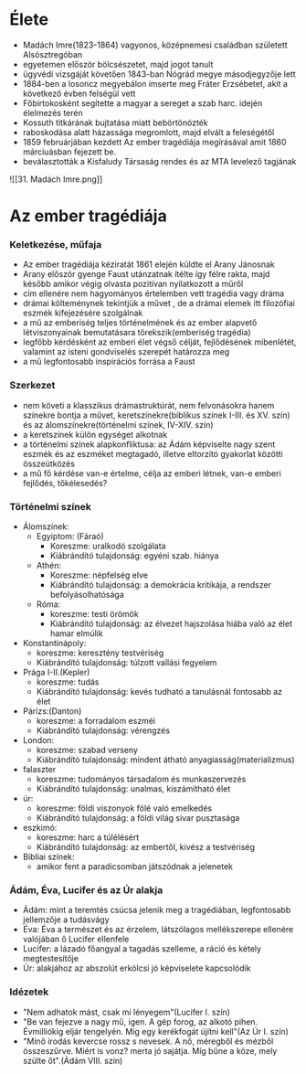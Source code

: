 
# Élete

- Madách Imre(1823-1864) vagyonos, középnemesi családban született Alsósztregóban
- egyetemen először bölcsészetet, majd jogot tanult
- ügyvédi vizsgáját követően 1843-ban Nógrád megye másodjegyzője lett
- 1884-ben a losoncz megyebálon imserte meg Fráter Erzsébetet, akit  a következő évben felségül vett
- Főbirtokosként segítette a magyar a sereget a szab harc. idején élelmezés terén
- Kossuth titkárának bujtatása miatt bebörtönözték
- raboskodása alatt házassága megromlott, majd elvált a feleségétől
- 1859 februárjában kezdett Az ember tragédiája megírásával amit 1860 márciuásban fejezett be.
- beválasztották a Kisfaludy Társaság rendes és az MTA levelező tagjának

![[31. Madách Imre.png]]

# Az ember tragédiája

### Keletkezése, műfaja

  - Az ember tragédiája kéziratát 1861 elején küldte el Arany Jánosnak
  - Arany először gyenge Faust utánzatnak ítélte így félre rakta, majd később amikor végig olvasta pozitívan nyilatkozott a műről
  - cím ellenére nem hagyományos értelemben vett tragédia vagy dráma
  - drámai költeménynek tekintjük a művet , de a drámai  elemek itt filozófiai eszmék kifejezésére szolgálnak
  - a mű az emberiség teljes történelmének és az ember alapvető létviszonyainak bemutatásara törekszik(emberiség tragédia)
  - legfőbb kérdésként az emberi élet végső célját, fejlődésének mibenlétét, valamint az isteni gondviselés szerepét határozza meg
  - a mű legfontosabb inspirációs forrása a Faust

### Szerkezet

 - nem követi a klasszikus drámastruktúrát, nem felvonásokra hanem színekre bontja a művet, keretszínekre(biblikus színek I-III. és XV. szín) és az álomszínekre(történelmi színek, IV-XIV. szín)
 - a keretszínek külön egységet alkotnak
 - a történelmi színek alapkonfliktusa: az Ádám képviselte nagy szent eszmék és az eszméket megtagadó, illetve eltorzító gyakorlat közötti összeütközés
 - a mű fő kérdése van-e értelme, célja az emberi létnek, van-e emberi fejlődés, tőkélesedés?

### Történelmi színek

- Álomszínek:
  - Egyiptom: (Fáraó)
    - Koreszme: uralkodó szolgálata
    - Kiábrándító tulajdonság: egyéni szab. hiánya
   - Athén:
	   - Koreszme: népfelség elve
	   - Kiábrándító tulajdonság: a demokrácia kritikája, a rendszer befolyásolhatósága
  - Róma:
	  - koreszme: testi örömök
	  - Kiábrándító tulajdonság: az élvezet hajszolása hiába való az élet hamar elmúlik
- Konstantinápoly:
	- koreszme: keresztény testvériség
	- Kiábrándító tulajdonság: túlzott vallási fegyelem
- Prága I-II.(Kepler)
	- koreszme: tudás
	- Kiábrándító tulajdonság: kevés tudható a tanulásnál fontosabb az élet
- Párizs:(Danton)
	- koreszme: a forradalom eszméi
	- Kiábrándító tulajdonság: vérengzés
- London:
	- koreszme: szabad verseny
	- Kiábrándító tulajdonság: mindent átható anyagiasság(materializmus)
- falaszter
	- koreszme: tudományos társadalom és munkaszervezés
	- Kiábrándító tulajdonság: unalmas, kiszámítható élet
- úr:
	- koreszme: földi viszonyok fölé való emelkedés
	- Kiábrándító tulajdonság: a földi világ sivar pusztasága
- eszkimó:
	- koreszme: harc a túlélésért
	- Kiábrándító tulajdonság: az embertől, kivész a testvériség
- Bibliai színek:
	- amikor fent a paradicsomban játszódnak a jelenetek

### Ádám, Éva, Lucifer és az Úr alakja

- Ádám: mint a teremtés csúcsa jelenik meg a tragédiában, legfontosabb jellemzője a tudásvágy
- Éva: Éva a természet és az érzelem, látszólagos mellékszerepe ellenére valójában ő Lucifer ellenfele
- Lucifer: a lázadó főangyal a tagadás szelleme, a ráció és kétely megtestesítője
- Úr: alakjához az abszolút erkölcsi jó képviselete kapcsolódik

### Idézetek

 - "Nem adhatok mást, csak mi lényegem"(Lucifer I. szín)
- "Be van fejezve a nagy mű, igen.  A gép forog, az alkotó pihen. Évmilliókig eljár tengelyén. Míg egy kerékfogát újítni kell"(Az Úr I. szín)
- "Minő irodás kevercse rossz s nevesek. A nő, méregből és mézből összeszűrve. Miért is vonz? merta jó sajátja. Míg bűne a köze, mely szülte őt".(Ádám VIII. szín)
